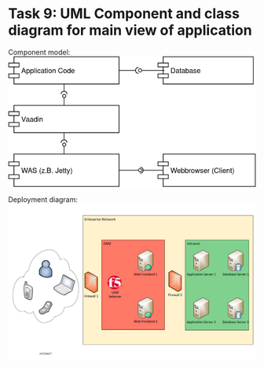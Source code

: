 # Task 9: UML Component and class diagram for main view of application

Component model:
![component model](media/CS1-Task9_ComponentDiagram.png)

Deployment diagram: 
![deployment diagram](media/CS1-Task9-SystemArchitecture.png)
